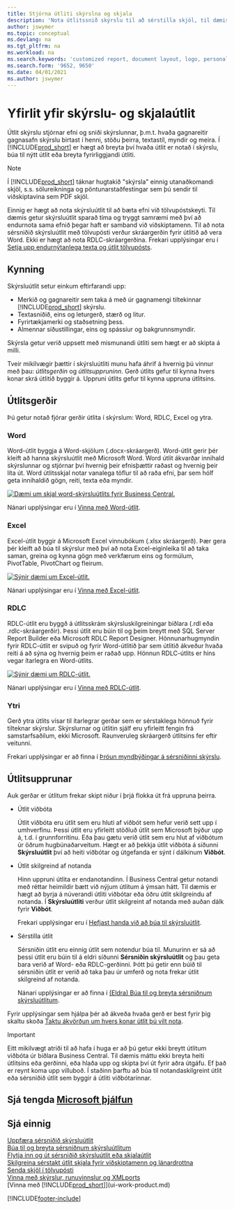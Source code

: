 ```yaml
---
title: Stjórna útliti skýrslna og skjala
description: 'Nota útlitssnið skýrslu til að sérstilla skjöl, til dæmis að hafa persónulega leturgerð, lógó og síðustillingar PDF skjala sem þú sendir til viðskiptamanna.'
author: jswymer
ms.topic: conceptual
ms.devlang: na
ms.tgt_pltfrm: na
ms.workload: na
ms.search.keywords: 'customized report, document layout, logo, personalize'
ms.search.form: '9652, 9650'
ms.date: 04/01/2021
ms.author: jswymer
---
```

# <a name="report-and-document-layouts-overview" />Yfirlit yfir skýrslu- og skjalaútlit

Útlit skýrslu stjórnar efni og sniði skýrslunnar, þ.m.t. hvaða gagnareitir gagnasafn skýrslu birtast í henni, stöðu þeirra, textastíl, myndir og meira. Í [!INCLUDE[prod_short](includes/prod_short.md)] er hægt að breyta því hvaða útlit er notað í skýrslu, búa til nýtt útlit eða breyta fyrirliggjandi útliti.

> [!NOTE]  
> Í [!INCLUDE[prod_short](includes/prod_short.md)] táknar hugtakið "skýrsla" einnig utanaðkomandi skjöl, s.s. sölureikninga og pöntunarstaðfestingar sem þú sendir til viðskiptavina sem PDF skjöl.

Einnig er hægt að nota skýrsluútlit til að bæta efni við tölvupóstskeyti. Til dæmis getur skýrsluútlit sparað tíma og tryggt samræmi með því að endurnota sama efnið þegar haft er samband við viðskiptamenn. Til að nota sérsniðið skýrsluútlit með tölvupósti verður skráargerðin fyrir útlitið að vera Word. Ekki er hægt að nota RDLC-skráargerðina. Frekari upplýsingar eru í [Setja upp endurnýtanlega texta og útlit tölvupósts](admin-how-setup-email.md#set-up-reusable-email-texts-and-layouts). 

## <a name="introduction" />Kynning

Skýrsluútlit setur einkum eftirfarandi upp:

* Merkið og gagnareitir sem taka á með úr gagnamengi tiltekinnar [!INCLUDE[prod_short](includes/prod_short.md)] skýrslu.
* Textasniðið, eins og leturgerð, stærð og litur.
* Fyrirtækjamerki og staðsetning þess.
* Almennar síðustillingar, eins og spássíur og bakgrunnsmyndir.

Skýrsla getur verið uppsett með mismunandi útliti sem hægt er að skipta á milli. 

<!--You can use one of the built-in report layouts or you can create custom report layouts and assign them to your reports as needed. For more information, see [Create a Custom Report or Document Layout](ui-how-create-custom-report-layout.md).-->

Tveir mikilvægir þættir í skýrsluútliti munu hafa áhrif á hvernig þú vinnur með þau: *útlitsgerðin* og *útlitsuppruninn*. Gerð útlits gefur til kynna hvers konar skrá útlitið byggir á. Uppruni útlits gefur til kynna uppruna útlitsins.

## <a name="layout-types" />Útlitsgerðir

Þú getur notað fjórar gerðir útlita í skýrslum: Word, RDLC, Excel og ytra.

### <a name="word" />Word

Word-útlit byggja á Word-skjölum (.docx-skráargerð). Word-útlit gerir þér kleift að hanna skýrsluútlit með Microsoft Word. Word útlit ákvarðar innihald skýrslunnar og stjórnar því hvernig þeir efnisþættir raðast og hvernig þeir líta út. Word útlitsskjal notar vanalega töflur til að raða efni, þar sem hólf geta innihaldið gögn, reiti, texta eða myndir.

[![Dæmi um skjal word-skýrsluútlits fyrir Business Central.](media/word-layout-overview.png)](media/word-layout-overview.png#lightbox) 

<!--![Example of a word report layout document for Business Central.](media/nav_wordreportlayout_edit_in_word_example.png) -->

Nánari upplýsingar eru í [Vinna með Word-útlit](ui-how-add-fields-word-report-layout.md).

### <a name="excel" />Excel

Excel-útlit byggir á Microsoft Excel vinnubókum (.xlsx skráargerð). Þær gera þér kleift að búa til skýrslur með því að nota Excel-eiginleika til að taka saman, greina og kynna gögn með verkfærum eins og formúlum, PivotTable, PivotChart og fleirum.

[![Sýnir dæmi um Excel-útlit.](media/excel-layout-2.png)](media/excel-layout-2.png#lightbox)

Nánari upplýsingar eru í [Vinna með Excel-útlit](ui-excel-report-layouts.md).

### <a name="rdlc" />RDLC

RDLC-útlit eru byggð á útlitsskrám skýrsluskilgreiningar biðlara (.rdl eða .rdlc-skráargerðir). Þessi útlit eru búin til og þeim breytt með SQL Server Report Builder eða Microsoft RDLC Report Designer. Hönnunarhugmyndin fyrir RDLC-útlit er svipuð og fyrir Word-útlitið þar sem útlitið ákveður hvaða reiti á að sýna og hvernig þeim er raðað upp. Hönnun RDLC-útlits er hins vegar ítarlegra en Word-útlits.

[![Sýnir dæmi um RDLC-útlit.](media/rdlc-layout-overview.png)](media/rdlc-layout-overview.png#lightbox)

Nánari upplýsingar eru í [Vinna með RDLC-útlit](ui-rdlc-report-layouts.md).

### <a name="external" />Ytri

Gerð ytra útlits vísar til ítarlegrar gerðar sem er sérstaklega hönnuð fyrir tilteknar skýrslur. Skýrslurnar og útlitin sjálf eru yfirleitt fengin frá samstarfsaðilum, ekki Microsoft. Raunveruleg skráargerð útlitsins fer eftir veitunni.

Frekari upplýsingar er að finna í [Þróun myndþýðingar á sérsniðinni skýrslu](/dynamics365/business-central/dev-itpro/developer/devenv-report-custom-render).

## <a name="layout-sources" />Útlitsupprunar

Auk gerðar er útlitum frekar skipt niður í þrjá flokka út frá uppruna þeirra.

* Útlit viðbóta

   Útlit viðbóta eru útlit sem eru hluti af viðbót sem hefur verið sett upp í umhverfinu. Þessi útlit eru yfirleitt stöðluð útlit sem Microsoft býður upp á, t.d. í grunnforritinu. Eða þau gætu verið útlit sem eru hlut af viðbótum úr öðrum hugbúnaðarveitum. Hægt er að þekkja útlit viðbóta á síðunni **Skýrsluútlit** því að heiti viðbótar og útgefanda er sýnt í dálkinum **Viðbót**.

* Útlit skilgreind af notanda

   Hinn uppruni útlita er endanotandinn. Í Business Central getur notandi með réttar heimildir bætt við nýjum útlitum á ýmsan hátt. Til dæmis er hægt að byrja á núverandi útliti viðbótar eða öðru útlit skilgreindu af notanda. Í **Skýrsluútliti** verður útlit skilgreint af notanda með auðan dálk fyrir **Viðbót**.

   Frekari upplýsingar eru í [Hefjast handa við að búa til skýrsluútlit](ui-get-started-layouts.md).

* Sérstilla útlit

  Sérsniðin útlit eru einnig útlit sem notendur búa til. Munurinn er sá að þessi útlit eru búin til á eldri síðunni **Sérsniðin skýrsluútlit** og þau geta bara verið af Word- eða RDLC-gerðinni. Þótt þú getir enn búið til sérsniðin útlit er verið að taka þau úr umferð og nota frekar útlit skilgreind af notanda.

  Nánari upplýsingar er að finna í [(Eldra) Búa til og breyta sérsniðnum skýrsluútlitum](ui-how-create-custom-report-layout.md).

Fyrir upplýsingar sem hjálpa þér að ákveða hvaða gerð er best fyrir þig skaltu skoða [Taktu ákvörðun um hvers konar útlit þú vilt nota](ui-get-started-layouts.md#decide).

> [!IMPORTANT]
> Eitt mikilvægt atriði til að hafa í huga er að þú getur ekki breytt útlitum viðbóta úr biðlara Business Central. Til dæmis máttu ekki breyta heiti útlitsins eða gerðinni, eða hlaða upp og skipta því út fyrir aðra útgáfu. Ef það er reynt koma upp villuboð. Í staðinn þarftu að búa til notandaskilgreint útlit eða sérsniðið útlit sem byggir á útliti viðbótarinnar.

<!--
### <a name="built-in-and-custom-report-layouts" />Built-in and custom report layouts



[!INCLUDE[prod_short](includes/prod_short.md)] includes several built-in layouts. Built-in layouts are predefined layouts that are designed for specific reports. [!INCLUDE[prod_short](includes/prod_short.md)] reports will have a built-in layout as either an RDLC report layout, Word report layout, or in some cases both. You can’t modify a built-in report layout from [!INCLUDE[prod_short](includes/prod_short.md)] but you use them as a starting point for building your own custom report layouts.

Custom layouts are report layouts that you design to change the appearance of a report. You typically create a custom layout based on a built-in layout, but you can create them from scratch or from a copy of an existing custom layout. Custom layouts enable you to have multiple layouts for the same report, which you switch among as needed. For example, you can have different layouts for each [!INCLUDE[prod_short](includes/prod_short.md)] company, or you can have different layouts for the same company for specific occasions or events, like a special campaign or holiday season.


Deciding on whether to use a Word, Excel, or RDLC layout type will depend on how you want the generated report to look and your knowledge of tools for creating the layouts, like Word, Excel, and SQL Server Report Builder.

* The general design concepts for Word and RDLC layouts are similar. However each type has certain design features that affect how the generated report appears in [!INCLUDE[prod_short](includes/prod_short.md)]. This means that the same report might look different when using the Word report layout compared to the RDLC report layout.

* The process for setting up Word, Excel, and RDLC report layouts on reports is the same. The main difference is in the way you modify the layouts. Word and especially Excel layouts are typically easier to create and modify than RDLC report layouts because you use Word and Excel. RDLC report layouts are modified by using SQL Server Report builder, which targets more advanced users.

* Not all reports and document have a dataset that is optimized for use with an Excel layout. For example, aggregations and complex calculations work best with RDLC or Word layouts. The same is true for documents.

For information about how to switch the layout currently used on a report, see [Set the Layout Used by a Report](ui-set-report-layout.md).

-->



## <a name="see-related-microsoft-trainingtrainingmoduleschange-documents-dynamics-365-business-centralindex" />Sjá tengda [Microsoft þjálfun](/training/modules/change-documents-dynamics-365-business-central/index)

## <a name="see-also" />Sjá einnig

[Uppfæra sérsniðið skýrsluútlit](ui-update-report-layouts.md)  
[Búa til og breyta sérsniðnum skýrsluútlitum](ui-how-create-custom-report-layout.md)  
[Flytja inn og út sérsniðið skýrsluútlit eða skjalaútlit](ui-how-import-and-export-report-layout.md)  
[Skilgreina sérstakt útlit skjala fyrir viðskiptamenn og lánardrottna](ui-define-customer-vendor-document-layouts.md)  
[Senda skjöl í tölvupósti](ui-how-send-documents-email.md)  
[Vinna með skýrslur, runuvinnslur og XMLports](ui-work-report.md)  
[Vinna með [!INCLUDE[prod_short](includes/prod_short.md)]](ui-work-product.md)  


[!INCLUDE[footer-include](includes/footer-banner.md)]
